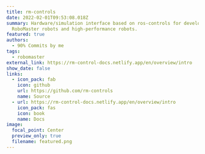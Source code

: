 ```yaml
---
title: rm-controls
date: 2022-02-01T09:53:08.018Z
summary: Hardware/simulation interface based on ros-controls for developing
  RoboMaster robots and high-performance robots.
featured: true
authors:
  - 90% Commits by me
tags:
  - robomaster
external_link: https://rm-control-docs.netlify.app/en/overview/intro
show_date: false
links:
  - icon_pack: fab
    icon: github
    url: https://github.com/rm-controls
    name: Source
  - url: https://rm-control-docs.netlify.app/en/overview/intro
    icon_pack: fas
    icon: book
    name: Docs
image:
  focal_point: Center
  preview_only: true
  filename: featured.png
---
```

